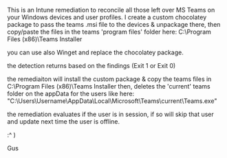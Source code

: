 This is an Intune remediation to reconcile all those left over MS Teams on your Windows devices and user profiles.
I create a custom chocolatey package to pass the teams .msi file to the devices & unpackage there, then copy/paste the files in the teams 'program files' folder
here: C:\Program Files (x86)\Teams Installer

you can use also Winget and replace the chocolatey package.

the detection returns based on the findings (Exit 1 or Exit 0)

the remediaiton will install the custom package & copy the teams files in C:\Program Files (x86)\Teams Installer
then, deletes the 'current' teams folder on the appData for the users like here: "C:\Users\Username\AppData\Local\Microsoft\Teams\current\Teams.exe"

the remediation evaluates if the user is in session, if so will skip that user and update next time the user is offline.

:^ )

Gus
